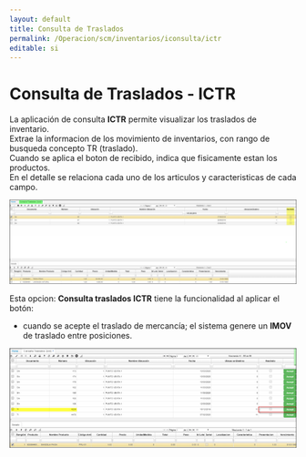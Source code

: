 ```yaml
---
layout: default
title: Consulta de Traslados 
permalink: /Operacion/scm/inventarios/iconsulta/ictr
editable: si
---
```


# Consulta de Traslados - ICTR

La aplicación de consulta **ICTR** permite visualizar los traslados de inventario.  
Extrae la informacion de los movimiento de inventarios, con rango de busqueda concepto TR (traslado).  
Cuando se aplica el boton de recibido, indica que fisicamente estan los productos.  
En el detalle se relaciona cada uno de los articulos y caracteristicas de cada campo.  

![](ictr1.png)  

Esta opcion: **Consulta traslados ICTR** tiene la funcionalidad al aplicar el botón:  
* cuando se acepte el traslado de mercancía; el sistema genere un **IMOV** de traslado entre posiciones.  

![](ictr2.png)  






